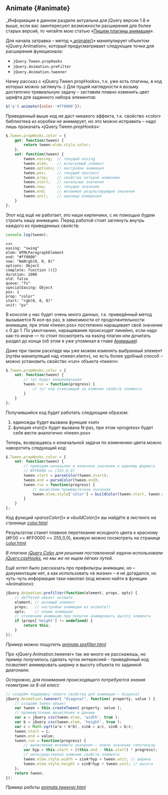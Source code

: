 ## Animate {#animate}

_Информация в данном разделе актуальна для jQuery версии 1.8 и выше, если вас заинтересуют возможности расширения для более старых версий, то читайте мою статью «[Пишем плагины анимации](http://anton.shevchuk.name/javascript/jquery-for-beginners-write-animation-plugins/)».

Для начала затравка – метод «[.animate()](http://api.jquery.com/animate/)» манипулирует объектом «jQuery.Animation», который предусматривает следующие точки для расширения функционала:

* `jQuery.Tween.propHooks`
* `jQuery.Animation.preFilter`
* `jQuery.Animation.tweener`

Начну рассказ с «jQuery.Tween.propHooks», т.к. уже есть плагины, в код которых можно заглянуть :) Для пущей наглядности я возьму достаточно тривиальную задачу – заставим плавно изменить цвет шрифта для заданного набора элементов:

```javascript
$('p').animate({color:'#ff0000'});
```

Приведенный выше код не даст никакого эффекта, т.к. свойство «color» библиотека из коробки не анимирует, но это можно исправить – надо лишь прокачать «jQuery.Tween.propHooks»:

```javascript
$.Tween.propHooks.color = {
    get: function(tween) {
        return tween.elem.style.color;
    },
    set: function(tween) {
        tween.easing;  // текущий easing
        tween.elem;    // испытуемый элемент
        tween.options; // настройки анимация
        tween.pos;     // текущий прогресс
        tween.prop;    // свойство которое изменяем
        tween.start;   // начальные значения
        tween.now;     // текущее значение
        tween.end;     // желаемое результирующие значения
        tween.unit;    // еденицы измерения
    }
};
```

Этот код ещё не работает, это наши кирпичики, с их помощью будем строить нашу анимацию. Перед работой стоит заглянуть внутрь каждого из приведенных свойств:

```javascript
console.log(tween);
```

```
>>>
easing: "swing"
elem: HTMLParagraphElement
end: "#ff0000"
now: "NaNrgb(0, 0, 0)"
options: Object
complete: function (){}
duration: 1000
old: false
queue: "fx"
specialEasing: Object
pos: 1
prop: "color"
start: "rgb(0, 0, 0)"
unit: "px"
```

В консоле у нас будет очень много данных, т.к. приведённый метод вызывается N кол-во раз, в зависимости от продолжительности анимации, при этом «tween.pos» постепенно наращивает своё значение с 0 до 1. По умолчанию, наращивание происходит линейно, если надо как-то иначе — то стоит посмотреть на easing плагин или дочитать раздел до конца (об этом я уже упоминал в главе [Анимация](../40_animatsiya/README.md))

Даже при таком раскладе мы уже можем изменять выбранный элемент (путём манипуляций над «tween.elem»), но есть более удобный способ – можно установить свойство «run» объекта «tween»:

```javascript
$.Tween.propHooks.color = {
    set: function(tween) {
        // тут будет инициализация
        tween.run = function(progress) {
            // тут код отвечающий за измение свойств элемента
        }
    }
};
```

Получившийся код будет работать следующим образом:

1. единожды будет вызвана функция «set»
2. функция «run()» будет вызвана N-раз, при этом «progress» будет себя вести аналогично «tween.pos»

Теперь, возвращаясь к изначальной задачи по изменению цвета можно наворотить следующий код:

```javascript
$.Tween.propHooks.color = {
    set: function(tween) {
        // приводим начальное и конечное значения к единому формату
        // #FF0000 == [255,0,0]
        tween.start = parseColor(tween.start);
        tween.end = parseColor(tween.end);
        tween.run = function(progress) {
            // вычисляем промежуточное значение
            tween.elem.style['color'] = buildColor(tween.start, tween.end, progress);
        }
    }
};
```

_Код функций «parseColor()» и «buildColor()» вы найдёте в листинге на странице [color.html](http://anton.shevchuk.name/book/code/color.html)_

Результатом станет плавное перетекание исходного цвета к красному (#F00 == #FF0000 == 255,0,0), вживую можно посмотреть на странице [color.html](http://anton.shevchuk.name/book/code/color.html)

_В плагине [jQuery Color](https://github.com/jquery/jquery-color) для решения поставленной задачи использовали [jQuery.cssHooks](http://api.jquery.com/jQuery.cssHooks/), но мы же не ищем лёгких путей._

Ещё хотел было рассказать про префильтры анимации, но – документации нет, а как использовать «в жизни» – я не догадался, но чуть-чуть информации таки накопал (код можно найти в функции «Animation»):

```javascript
jQuery.Animation.prefilter(function(element, props, opts) {
    // deffered объект animate
    element; // искомый элемент
    props;   // настройки анимации из animate()
    opts;    // опции анимации
    // отключаем анимацию при попытке анимировать высоту элемента
    if (props['height'] != undefined) {
        return this;
    }
});
```

_Пример можно пощупать [animate.prefilter.html](http://anton.shevchuk.name/book/code/animate.prefilter.html)_

Про «jQuery.Animation.tweener» так же много не расскажешь, но пример получилось сделать чуток интересней – приведённый код позволяет анимировать ширину и высоту объекта по заданной диагонали:

_Осторожно, для понимания происходящего потребуются знания геометрии за 8-ой класс_

```javascript
// создаём поддержку нового свойства для анимации – diagonal
jQuery.Animation.tweener( "diagonal", function( property, value ) {
    // создаём tween объект
    var tween = this.createTween( property, value );
    // промежуточные вычисления и данные
    var a = jQuery.css(tween.elem, 'width', true );
    var b = jQuery.css(tween.elem, 'height', true );
    var c = Math.sqrt(a*a + b*b), sinA = a/c, sinB = b/c;
    tween.start = c;
    tween.end = value;
    tween.run = function(progress) {
        // вычисление искомого значения – новое значение гипотенузы
        var hyp = this.start + ((this.end - this.start) * progress);
        // непосредственно измение свойств элемента
        tween.elem.style.width = sinA*hyp + tween.unit; // ширина
        tween.elem.style.height = sinB*hyp + tween.unit; // высота
    };
    return tween;
});
```

_Пример работы [animate.tweener.html](http://anton.shevchuk.name/book/code/animate.tweener.html)_

